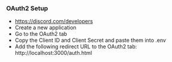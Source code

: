 


### OAuth2 Setup
* https://discord.com/developers
* Create a new application
* Go to the OAuth2 tab
* Copy the Client ID and Client Secret and paste them into .env
* Add the following redirect URL to the OAuth2 tab: http://localhost:3000/auth.html